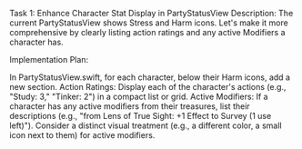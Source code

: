 Task 1: Enhance Character Stat Display in PartyStatusView
Description: The current PartyStatusView shows Stress and Harm icons. Let's make it more comprehensive by clearly listing action ratings and any active Modifiers a character has.

Implementation Plan:

In PartyStatusView.swift, for each character, below their Harm icons, add a new section.
Action Ratings: Display each of the character's actions (e.g., "Study: 3," "Tinker: 2") in a compact list or grid.
Active Modifiers: If a character has any active modifiers from their treasures, list their descriptions (e.g., "from Lens of True Sight: +1 Effect to Survey (1 use left)").
Consider a distinct visual treatment (e.g., a different color, a small icon next to them) for active modifiers.